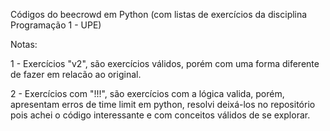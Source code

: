 Códigos do beecrowd em Python (com listas de exercícios da disciplina Programação 1 - UPE)

Notas:

1 - Exercícios "v2", são exercícios válidos, porém com uma forma diferente de fazer em relacão ao original.

2 - Exercícios com "!!!", são exercícios com a lógica valida, porém, apresentam erros de time limit em python,
    resolvi deixá-los no repositório pois achei o código interessante e com conceitos válidos de se explorar.

